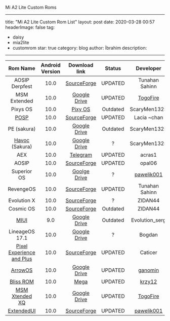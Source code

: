 Mi A2 Lite Custom Roms


---
title: "Mi A2 Lite Custom Rom List"
layout: post
date: 2020-03-28 00:57
headerImage: false
tag:
- daisy
- mia2lite
- customrom
star: true
category: blog
author: İbrahim
description: 
---




|                           Rom Name                           | Android Version |                        Download link                         |  Status  |                          Developer                           | Official | Continues | OTA  |
| :----------------------------------------------------------: | :-------------: | :----------------------------------------------------------: | :------: | :----------------------------------------------------------: | :------: | :-------: | :--: |
|                        AOSIP Derpfest                        |      10.0       | [SourceForge](https://sourceforge.net/projects/tunahan-s-builds/files/daisy-builds/DerpFest/) | UPDATED  |                        Tunahan Sahinn                        |    ✔     |     ✔     |  ❌   |
|                         MSM Extended                         |      10.0       | [Google Drive](https://drive.google.com/open?id=114RoL6JAQs9p77w7GMXUP4ic4sAgKvX7) | UPDATED  | [TogoFire](https://forum.xda-developers.com/member.php?u=4230687) |    ❌     |     ❌     |  ❌   |
|                           Pixys OS                           |      10.0       | [Pixy OS](https://drive.google.com/file/d/1hdlfJRyg0zZbIGKsiec-WrkkGj37Ia4N/view?usp=drivesdk) | Outdated |                         ScaryMen1325                         |    ❌     |     ❌     |  ❌   |
| [POSP](https://forum.xda-developers.com/mi-a2-lite/development/9-0-potato-sauce-project-laciachan-t3953159) |      10.0       | [SourceForge](https://sourceforge.net/projects/posp/files/daisy/croquette/) | UPDATED  |                         Lacia ~chan                          |    ✔     |     ✔     |  ✔   |
|                         PE (sakura)                          |      10.0       | [Google Drive](https://drive.google.com/open?id=12HyekcUie94imlro5cZvSQ5Qk_q4CoJ5) | Outdated |                         ScaryMen1325                         |    ❌     |     ❌     |  ❌   |
| [Havoc](https://forum.xda-developers.com/redmi-6-pro/development/4-9-havoc-os-v2-6-t3942681) (Sakura) |      10.0       | [Google Drive](https://drive.google.com/open?id=1aBeAC6EjQqifJtDBOfGrbtx55J2r_xE6) |    ?     |                         ScaryMen1325                         |    ❌     |     ✔     |  ❌   |
|                             AEX                              |      10.0       |          [Telegram](https://t.me/newsmia2lite/256)           | UPDATED  |                            acras1                            |    ❌     |     ✔     |  ❌   |
|                            AOSIP                             |      10.0       | [SourceForge](https://sourceforge.net/projects/aosip-daisy-ota/files/builds/) | UPDATED  |                            opal06                            |    ❌     |     ✔     |  ❌   |
|                         Superior OS                          |      10.0       | [Goolge Drive](https://drive.google.com/open?id=1HuBdADxPoecHA7UtAvw_PHtgGYhV7XrG) |    ?     | [pawelik001](https://forum.xda-developers.com/member.php?u=8419529) |    ❌     |     ❌     |  ❌   |
|                          RevengeOS                           |      10.0       | [SourceForge](https://sourceforge.net/projects/tunahan-s-builds/files/daisy-builds/Revenge-Q/) | UPDATED  |                        Tunahan Sahinn                        |    ✔     |     ✔     |  ✔   |
|                         Evolution X                          |      10.0       | [SourceForge](https://sourceforge.net/projects/daisy1/files/rom/) |    ?     |                           ZIDAN44                            |    ❌     |     ?     |  ❌   |
|                          Cosmic OS                           |      10.0       | [SourceForge](https://sourceforge.net/projects/daisy1/files/rom/Cosmic-OS-v5.0-Quasar-daisy-20200124-2324-UNOFFICIAL.zip/download) | Outdated |                           ZIDAN44                            |    ❌     |     ❌     |  ❌   |
| [MIUI](https://forum.xda-developers.com/mi-a2-lite/development/9-miui-rom-t3960704) |       9.0       | [Google Drive](https://drive.google.com/drive/folders/1efZZvSwJ1pCKFgTAWi98CMQbdBdmwT09?usp=sharing) | Outdated |                        Evolution_serg                        |    ❌     |     ❌     |  ❌   |
|                        LineageOS 17.1                        |      10.0       | [Google Drive](https://drive.google.com/file/d/1yaMJSVFqmNyMDzOiokNtbOQ448C0Omsa/view?usp=sharing) |    ?     |                            Bogdan                            |    ❌     |     ❌     |  ❌   |
| [Pixel Experience and Plus](https://forum.xda-developers.com/mi-a2-lite/development/rom-pixel-experience-plus-t4069995) |      10.0       | [SourceForge](https://sourceforge.net/projects/fdoops-builds/files/) | UPDATED  |                           Caticer                            |    ❌     |     ✔     |  ❌   |
| [ArrowOS](https://forum.xda-developers.com/mi-a2-lite/development/rom-arrowos-v10-0-xiaomi-mi-a2-lite-t4072841) |      10.0       | [Google Drive](https://drive.google.com/drive/folders/1iYCf3K1pgHHPuF2FZLlg1caeptX8Jbtb) | UPDATED  | [ganomin](https://forum.xda-developers.com/member.php?u=9850043) |    ❌     |     ✔     |  ❌   |
| [Bliss ROM](https://forum.xda-developers.com/mi-a2-lite/development/10-0-bliss-rom-v12-5-xiaomi-mi-a2-lite-t4072705) |      10.0       | [Mega](https://mega.nz/#!7NFEECrR!GQawiMXLoAT2xufFqJ5QGjCPxThp2eCOEvuc-ATPyGY) | UPDATED  | [krzy12](https://forum.xda-developers.com/member.php?u=5938081) |    ❌     |     ✔     |  ❌   |
| [MSM Xtended XQ](https://forum.xda-developers.com/mi-a2-lite/development/stable-msm-xtended-xq-release-v6-0-t4063845) |      10.0       | [Google Drive](https://drive.google.com/file/d/1fE23XX-Sjg5S032OJFoBK27dsrR8Uin2/view) | UPDATED  | [TogoFire](https://forum.xda-developers.com/member.php?u=4230687) |    ❌     |     ✔     |  ❌   |
| [ExtendedUI](https://forum.xda-developers.com/mi-a2-lite/development/10-0-extendedui-xiaomi-mi-a2-lite-t4070989) |      10.0       | [SourceForge](https://sourceforge.net/projects/extendedui/files/daisy/) | UPDATED  | [pawelik001](https://forum.xda-developers.com/member.php?u=8419529) |    ✔     |     ✔     |  ?   |

